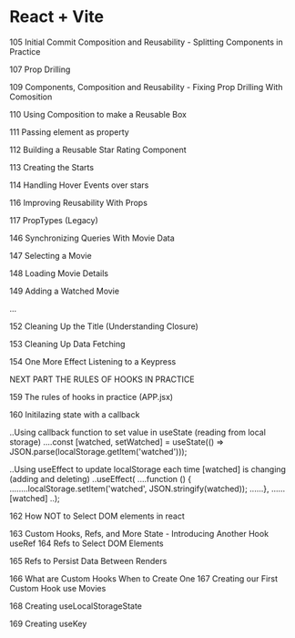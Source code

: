 # React + Vite

105 Initial Commit Composition and Reusability - Splitting Components in Practice

107 Prop Drilling

109 Components, Composition and Reusability - Fixing Prop Drilling With Comosition

110 Using Composition to make a Reusable Box

111 Passing element as property

112 Building a Reusable Star Rating Component

113 Creating the Starts

114 Handling Hover Events over stars

116 Improving Reusability With Props

117 PropTypes (Legacy)

146 Synchronizing Queries With Movie Data

147 Selecting a Movie

148 Loading Movie Details

149 Adding a Watched Movie

...

152 Cleaning Up the Title (Understanding Closure)

153 Cleaning Up Data Fetching

154 One More Effect Listening to a Keypress

NEXT PART THE RULES OF HOOKS IN PRACTICE

159 The rules of hooks in practice (APP.jsx)

160 Initilazing state with a callback

..Using callback function to set value in useState (reading from local storage)
....const [watched, setWatched] = useState(() => JSON.parse(localStorage.getItem('watched')));

..Using useEffect to update localStorage each time [watched] is changing (adding and deleting)
..useEffect(
....function () {
........localStorage.setItem('watched', JSON.stringify(watched));
......},
......[watched]
..);

162 How NOT to Select DOM elements in react

163 Custom Hooks, Refs, and More State - Introducing Another Hook useRef
164 Refs to Select DOM Elements

165 Refs to Persist Data Between Renders

166 What are Custom Hooks When to Create One
167 Creating our First Custom Hook use Movies

168 Creating useLocalStorageState

169 Creating useKey

